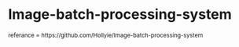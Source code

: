 # Image-batch-processing-system
<p><small> referance = https://github.com/Hollyie/Image-batch-processing-system </small></p>

